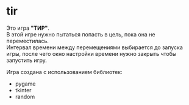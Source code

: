 # tir
Это игра **"ТИР"**.</br>
В этой игре нужно пытаться попасть в цель, пока она не переместилась.</br>
Интервал времени между перемещениями выбирается до запуска игры, после чего окно настройки времени нужно закрыть чтобы запустить игру.</br>

Игра создана с использованием библиотек:

- pygame</br>
- tkinter</br>
- random
